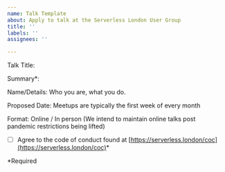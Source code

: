 ```yaml
---
name: Talk Template
about: Apply to talk at the Serverless London User Group
title: ''
labels: ''
assignees: ''

---
```


Talk Title: <Name of your talk>

Summary*: <Summary of what you propose to talk about>

Name/Details: Who you are, what you do.

Proposed Date: Meetups are typically the first week of every month

Format: Online / In person (We intend to maintain online talks post pandemic restrictions being lifted)

- [ ] Agree to the code of conduct found at [https://serverless.london/coc](https://serverless.london/coc)*

*Required
